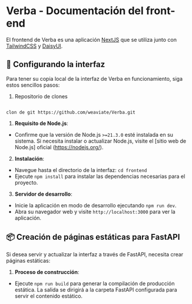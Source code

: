 
# Verba - Documentación del front-end

El frontend de Verba es una aplicación [NextJS](https://nextjs.org/) que se utiliza junto con [TailwindCSS](https://tailwindcss.com/) y [DaisyUI](https://daisyui.com/).

## 🚀 Configurando la interfaz

Para tener su copia local de la interfaz de Verba en funcionamiento, siga estos sencillos pasos:

1. Repositorio de clones

```git

clon de git https://github.com/weaviate/Verba.git

```

1. **Requisito de Node.js**:

- Confirme que la versión de Node.js `>=21.3.0` esté instalada en su sistema. Si necesita instalar o actualizar Node.js, visite el [sitio web de Node.js] oficial (https://nodejs.org/).

2. **Instalación**:

- Navegue hasta el directorio de la interfaz: `cd frontend`
- Ejecute `npm install` para instalar las dependencias necesarias para el proyecto.

3. **Servidor de desarrollo**:
- Inicie la aplicación en modo de desarrollo ejecutando `npm run dev`.
- Abra su navegador web y visite `http://localhost:3000` para ver la aplicación.

## 📦 Creación de páginas estáticas para FastAPI

Si desea servir y actualizar la interfaz a través de FastAPI, necesita crear páginas estáticas:

1. **Proceso de construcción**:
- Ejecute `npm run build` para generar la compilación de producción estática. La salida se dirigirá a la carpeta FastAPI configurada para servir el contenido estático.
